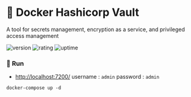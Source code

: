 # 🎉 Docker Hashicorp Vault

A tool for secrets management, encryption as a service, and privileged access management

![version](https://img.shields.io/badge/version-1.0-blue)
![rating](https://img.shields.io/badge/rating-★★★★★-yellow)
![uptime](https://img.shields.io/badge/uptime-100%25-brightgreen)

### 🥈 Run

- [http://localhost:7200/](http://localhost:7200/) username : `admin` password : `admin`

```shell
docker-compose up -d
```
